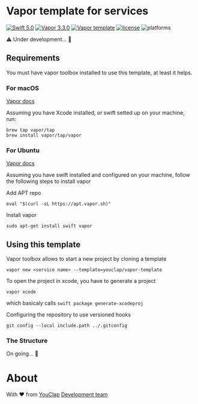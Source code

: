 # Vapor template for services

[![Swift 5.0](https://img.shields.io/badge/Swift-5.0-orange.svg?style=flat)](https://developer.apple.com/swift/)
[![Vapor 3.3.0](https://img.shields.io/badge/Vapor-3.3.0-blueviolet.svg?style=flat)](https://github.com/vapor/vapor)
[![Vapor template](https://img.shields.io/badge/Vapor-template-blueviolet.svg?style=flat)](https://github.com/vapor/vapor)
[![license](https://img.shields.io/badge/license-MIT-lightgrey.svg)](https://github.com/Youclap/vapor-template/blob/master/LICENSE)
![platforms](https://img.shields.io/badge/platforms-server%20side-lightgrey.svg)

⚠️  Under development... 🚧

## Requirements

You must have vapor toolbox installed to use this template, at least it helps.

### For macOS

[Vapor docs](https://docs.vapor.codes/3.0/install/macos/)

Assuming you have Xcode installed, or swift setted up on your machine, run:

```
brew tap vapor/tap
brew install vapor/tap/vapor
```

### For Ubuntu

[Vapor docs](https://docs.vapor.codes/3.0/install/ubuntu/)

Assuming you have swift installed and configured on your machine, follow the following steps to install vapor

Add APT repo

`eval "$(curl -sL https://apt.vapor.sh)"`

Install vapor

`sudo apt-get install swift vapor`

## Using this template

Vapor toolbox allows to start a new project by cloning a template

`vapor new <service name> --template=youclap/vapor-template`

To open the project in xcode, you have to generate a project

`vapor xcode`

which basicaly calls `swift package generate-xcodeproj`

Configuring the repository to use versioned hooks

`git config --local include.path ../.gitconfig`

### The Structure

On going... 🚧

# About

With ❤️ from [YouClap](https://youclap.tech) [Development team](mailto://development@youclap.tech)
